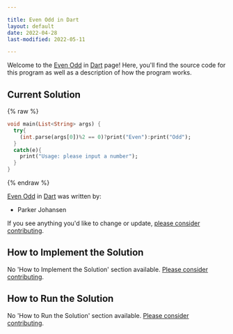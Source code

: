 ```yaml
---

title: Even Odd in Dart
layout: default
date: 2022-04-28
last-modified: 2022-05-11

---
```


Welcome to the [Even Odd](https://sampleprograms.io/projects/even-odd) in [Dart](https://sampleprograms.io/languages/dart) page! Here, you'll find the source code for this program as well as a description of how the program works.

## Current Solution

{% raw %}

```dart
void main(List<String> args) {
  try{
    (int.parse(args[0])%2 == 0)?print("Even"):print("Odd");
  }
  catch(e){
    print("Usage: please input a number");
  }
}
```

{% endraw %}

[Even Odd](https://sampleprograms.io/projects/even-odd) in [Dart](https://sampleprograms.io/languages/dart) was written by:

- Parker Johansen

If you see anything you'd like to change or update, [please consider contributing](https://github.com/TheRenegadeCoder/sample-programs).

## How to Implement the Solution

No 'How to Implement the Solution' section available. [Please consider contributing](https://github.com/TheRenegadeCoder/sample-programs-website).

## How to Run the Solution

No 'How to Run the Solution' section available. [Please consider contributing](https://github.com/TheRenegadeCoder/sample-programs-website).